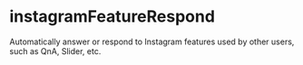 # instagramFeatureRespond
Automatically answer or respond to Instagram features used by other users, such as QnA, Slider, etc.
